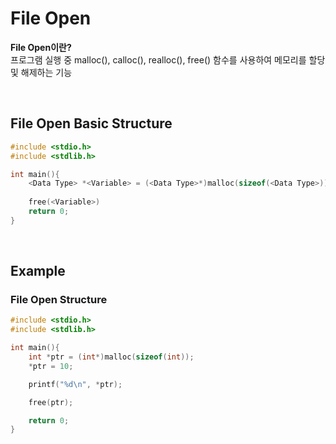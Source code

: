 # File Open
**File Open이란?** <br>
프로그램 실행 중 malloc(), calloc(), realloc(), free() 함수를 사용하여 메모리를 할당 및 해제하는 기능

<br>

## File Open Basic Structure
```c
#include <stdio.h>
#include <stdlib.h>

int main(){
    <Data Type> *<Variable> = (<Data Type>*)malloc(sizeof(<Data Type>));
    
    free(<Variable>)
    return 0;
}
```

<br>

## Example
### File Open Structure
```c
#include <stdio.h>
#include <stdlib.h>

int main(){
    int *ptr = (int*)malloc(sizeof(int));
    *ptr = 10;

    printf("%d\n", *ptr);

    free(ptr);

    return 0;
}
```